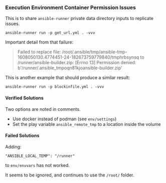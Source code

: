 ### Execution Environment Container Permission Issues

This is to share `ansible-runner` private data directory inputs to replicate
issues.

```
ansible-runner run -p get_url.yml . -vvv
```

Important detail from that failure:

> Failed to replace file: /root/.ansible/tmp/ansible-tmp-1608050130.4774451-24-182673759779840/tmphrbsynsq to
> /runner/ansible-builder.zip: [Errno 13] Permission denied: b'/runner/.ansible_tmpoqn81kjoansible-builder.zip'

This is another example that should produce a similar result:

```
ansible-runner run -p blockinfile.yml . -vvv
```

#### Verified Solutions

Two options are noted in comments.
 - Use docker instead of podman (see `env/settings`)
 - Set the play variable `ansible_remote_tmp` to a location inside the volume

#### Failed Solutions

Adding:

```
"ANSIBLE_LOCAL_TEMP": "/runner"
```

to `env/envvars` has not worked.

It seems to be ignored, and continues to use the `/root/` folder.
